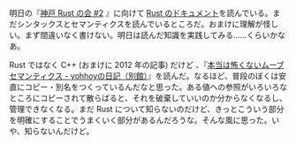明日の『[神戸 Rust の会 #2](https://kobe-rust.connpass.com/event/54231/) 』に向けて [Rust のドキュメント](https://rust-lang-ja.github.io/the-rust-programming-language-ja/1.6/book/)を読んでいる。まだシンタックスとセマンティクスを読んでいるところだ。おまけに理解が怪しい。まず間違いなく書けない。明日は読んだ知識を実践してみる……くらいかなあ。

Rust ではなく C++ (おまけに 2012 年の記事) だけど 、『[本当は怖くないムーブセマンティクス - yohhoyの日記（別館）](http://yohhoy.hatenablog.jp/entry/2012/12/15/120839)』を読んだ。なるほど、普段のぼくは安直にコピー・別名をつくっているんだなと思った。ある値への参照がいろいろなところにコピーされて散らばると、それを破棄していいのか分からなくなるし、管理できなくなる。まだ Rust について知らないのだけど、きっとこういう部分を明確にすることでうまくいく部分があるんだろうな。そんな風に思った。いや、知らないんだけど。
